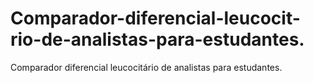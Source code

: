 # Comparador-diferencial-leucocit-rio-de-analistas-para-estudantes.
Comparador diferencial leucocitário de analistas para estudantes.
